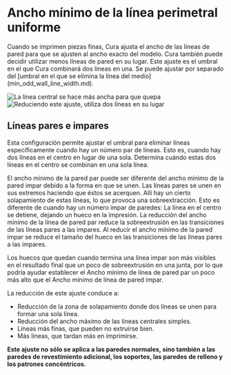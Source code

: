 Ancho mínimo de la línea perimetral uniforme
====
Cuando se imprimen piezas finas, Cura ajusta el ancho de las líneas de pared para que se ajusten al ancho exacto del modelo. Cura también puede decidir utilizar menos líneas de pared en su lugar. Este ajuste es el umbral en el que Cura combinará dos líneas en una. Se puede ajustar por separado del [umbral en el que se elimina la línea del medio] (min_odd_wall_line_width.md).

<!--screenshot {
"image_path": "min_wall_line_width_0_34.png",
"models": [{"script": "moon_sickle.scad"}],
"camera_position": [0, 0, 63],
"settings": {
	"min_wall_line_width": 0.34,
	"wall_line_count": 3,
	"wall_transition_angle": 20
},
"layer": 14,
"colours": 32
}-->
<!--screenshot {
"image_path": "min_wall_line_width_even_0_1.png",
"models": [{"script": "moon_sickle.scad"}],
"camera_position": [0, 0, 63],
"settings": {
	"min_even_wall_line_width": 0.1,
	"min_wall_line_width": 0.34,
	"wall_line_count": 3,
	"wall_transition_angle": 20
},
"layer": 14,
"colours": 32
}-->
![La línea central se hace más ancha para que quepa](../images/min_wall_line_width_0_34.png)
![Reduciendo este ajuste, utiliza dos líneas en su lugar](../images/min_wall_line_width_even_0_1.png)

Líneas pares e impares
----
Esta configuración permite ajustar el umbral para eliminar líneas específicamente cuando hay un número par de líneas. Esto es, cuando hay dos líneas en el centro en lugar de una sola. Determina cuándo estas dos líneas en el centro se combinan en una sola línea.

El ancho mínimo de la pared par puede ser diferente del ancho mínimo de la pared impar debido a la forma en que se unen. Las líneas pares se unen en sus extremos haciendo que éstos se acerquen. Allí hay un cierto solapamiento de estas líneas, lo que provoca una sobreextracción. Esto es diferente de cuando hay un número impar de paredes: La línea en el centro se detiene, dejando un hueco en la impresión. La reducción del ancho mínimo de la línea de pared par reduce la sobreextrusión en las transiciones de las líneas pares a las impares. Al reducir el ancho mínimo de la pared impar se reduce el tamaño del hueco en las transiciones de las líneas pares a las impares.

Los huecos que quedan cuando termina una línea impar son más visibles en el resultado final que un poco de sobreextrusión en una junta, por lo que podría ayudar establecer el Ancho mínimo de línea de pared par un poco más alto que el Ancho mínimo de línea de pared impar.

La reducción de este ajuste conduce a:
* Reducción de la zona de solapamiento donde dos líneas se unen para formar una sola línea.
* Reducción del ancho máximo de las líneas centrales simples.
* Líneas más finas, que pueden no extruirse bien.
* Más líneas, que tardan más en imprimirse.

**Este ajuste no sólo se aplica a las paredes normales, sino también a las paredes de revestimiento adicional, los soportes, las paredes de relleno y los patrones concéntricos.**